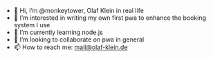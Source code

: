 - 👋 Hi, I’m @monkeytower, Olaf Klein in real life
- 👀 I’m interested in writing my own first pwa to enhance the booking system I use
- 🌱 I’m currently learning node.js
- 💞️ I’m looking to collaborate on pwa in general
- 📫 How to reach me: mail@olaf-klein.de

<!---
monkeytower/monkeytower is a ✨ special ✨ repository because its `README.md` (this file) appears on your GitHub profile.
You can click the Preview link to take a look at your changes.
--->
